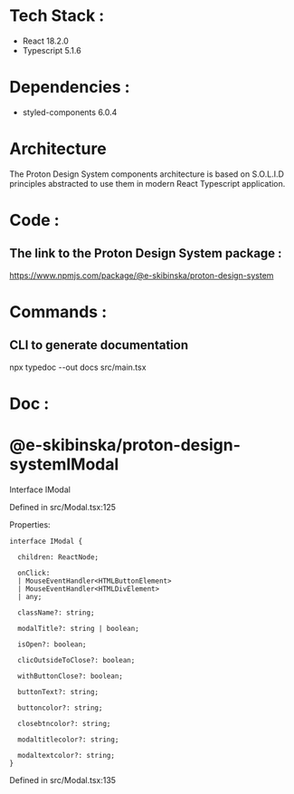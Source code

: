 # Tech Stack :

- React 18.2.0
- Typescript 5.1.6

# Dependencies :

- styled-components 6.0.4

# Architecture

The Proton Design System components architecture is based on S.O.L.I.D principles abstracted to use them in modern React Typescript application.

# Code :

## The link to the Proton Design System package :

https://www.npmjs.com/package/@e-skibinska/proton-design-system

# Commands :

## CLI to generate documentation

npx typedoc --out docs src/main.tsx

# Doc :

# @e-skibinska/proton-design-systemIModal

Interface IModal

Defined in src/Modal.tsx:125

Properties:

```
interface IModal {

  children: ReactNode;

  onClick:
  | MouseEventHandler<HTMLButtonElement>
  | MouseEventHandler<HTMLDivElement>
  | any;

  className?: string;

  modalTitle?: string | boolean;

  isOpen?: boolean;

  clicOutsideToClose?: boolean;

  withButtonClose?: boolean;

  buttonText?: string;

  buttoncolor?: string;

  closebtncolor?: string;

  modaltitlecolor?: string;

  modaltextcolor?: string;
}

```

Defined in src/Modal.tsx:135
